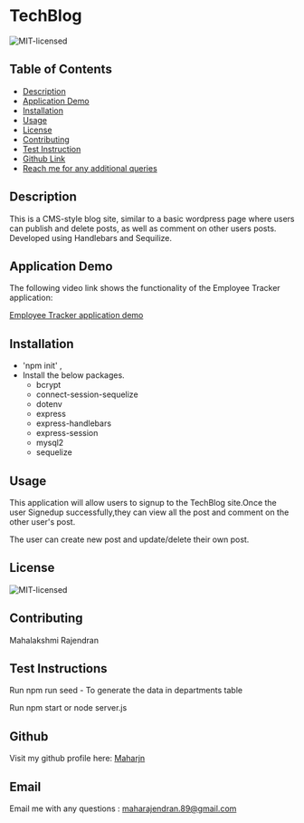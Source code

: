 # TechBlog
![MIT-licensed](https://img.shields.io/badge/license-MIT-red)

## Table of Contents
* [Description](#description)
* [Application Demo](#application-demo)
* [Installation](#installation)
* [Usage](#usage)
* [License](#license)
* [Contributing](#contributing)
* [Test Instruction](#tests)
* [Github Link](#github)
* [Reach me for any additional queries](#email)

## Description
This is a CMS-style blog site, similar to a basic wordpress page where users can publish and delete posts, as well as comment on other users posts. Developed using Handlebars and Sequilize.

## Application Demo
The following video link shows the functionality of the Employee Tracker application:

[Employee Tracker application demo](./demo-video/Employee_Tracker_Demo.webm)

## Installation
* 'npm init' ,
* Install the below packages.
    - bcrypt 
    - connect-session-sequelize
    - dotenv
    - express
    - express-handlebars
    - express-session
    - mysql2
    - sequelize

## Usage
 This application will allow users to signup to the TechBlog site.Once the user Signedup successfully,they can view all the post and comment on the other user's post.

 The user can create new post and update/delete their own post.

## License
![MIT-licensed](https://img.shields.io/badge/license-MIT-red)

## Contributing
 Mahalakshmi Rajendran

## Test Instructions
Run npm run seed - To generate the data in departments table

Run npm start or node server.js


## Github
Visit my github profile here: [Maharjn](https://github.com/Maharjn)

## Email
Email me with any questions : maharajendran.89@gmail.com
